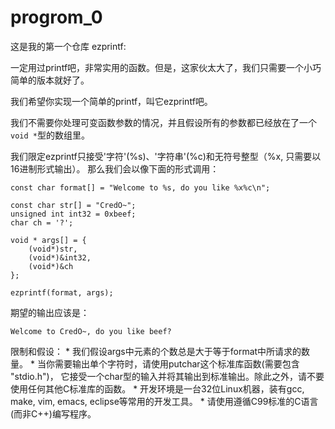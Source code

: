 # progrom_0
这是我的第一个仓库
ezprintf:

一定用过printf吧，非常实用的函数。但是，这家伙太大了，我们只需要一个小巧简单的版本就好了。

我们希望你实现一个简单的printf，叫它ezprintf吧。

我们不需要你处理可变函数参数的情况，并且假设所有的参数都已经放在了一个`void *`型的数组里。

我们限定ezprintf只接受'字符'(%s)、'字符串'(%c)和无符号整型（%x, 只需要以16进制形式输出）。
那么我们会以像下面的形式调用：

	const char format[] = "Welcome to %s, do you like %x%c\n";
	
	const char str[] = "CredO~";
	unsigned int int32 = 0xbeef;
	char ch = '?';

	void * args[] = {
		(void*)str,
		(void*)&int32,
		(void*)&ch
	};

	ezprintf(format, args);

期望的输出应该是：

	Welcome to CredO~, do you like beef?

限制和假设：
	* 我们假设args中元素的个数总是大于等于format中所请求的数量。
	* 当你需要输出单个字符时，请使用putchar这个标准库函数(需要包含 "stdio.h")，
                   它接受一个char型的输入并将其输出到标准输出。除此之外，请不要使用任何其他C标准库的函数。
	* 开发环境是一台32位Linux机器，装有gcc, make, vim, emacs, eclipse等常用的开发工具。
	* 请使用遵循C99标准的C语言(而非C++)编写程序。


